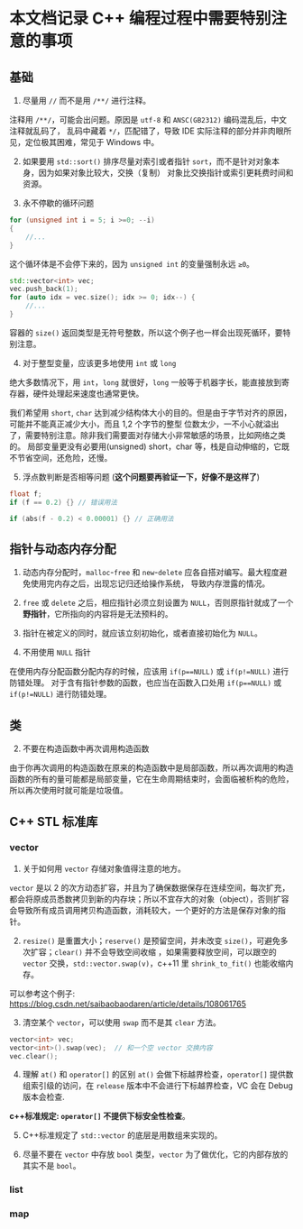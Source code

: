 # 本文档记录 C++ 编程过程中需要特别注意的事项

## 基础

1. 尽量用 `//` 而不是用 `/**/` 进行注释。

注释用 `/**/`，可能会出问题。原因是 `utf-8` 和 `ANSC(GB2312)` 编码混乱后，中文注释就乱码了，
乱码中藏着 `*/`，匹配错了，导致 IDE 实际注释的部分并非肉眼所见，定位极其困难，常见于 Windows 中。

2. 如果要用 `std::sort()` 排序尽量对索引或者指针 `sort`，而不是针对对象本身，因为如果对象比较大，交换（复制）
   对象比交换指针或索引更耗费时间和资源。

3. 永不停歇的循环问题

```cpp
for (unsigned int i = 5; i >=0; --i)
{
    //...
}
```

这个循环体是不会停下来的，因为 `unsigned int` 的变量强制永远 `≥0`。

```cpp
std::vector<int> vec;
vec.push_back(1);
for (auto idx = vec.size(); idx >= 0; idx--) {
    //...
}
```

容器的 `size()` 返回类型是无符号整数，所以这个例子也一样会出现死循环，要特别注意。

4. 对于整型变量，应该更多地使用 `int` 或 `long`

绝大多数情况下，用 `int`，`long` 就很好，`long` 一般等于机器字长，能直接放到寄存器，硬件处理起来速度也通常更快。

我们希望用 `short`, `char` 达到减少结构体大小的目的。但是由于字节对齐的原因，可能并不能真正减少大小，而且 1,2 个字节的整型
位数太少，一不小心就溢出了，需要特别注意。除非我们需要面对存储大小非常敏感的场景，比如网络之类的。
局部变量更没有必要用(unsigned) short，char 等，栈是自动伸缩的，它既不节省空间，还危险，还慢。

5. 浮点数判断是否相等问题 (**这个问题要再验证一下，好像不是这样了**)

```cpp
float f;
if (f == 0.2) {} // 错误用法

if (abs(f - 0.2) < 0.00001) {} // 正确用法

```

## 指针与动态内存分配

1. 动态内存分配时，`malloc`-`free` 和 `new`-`delete` 应各自搭对编写。最大程度避免使用完内存之后，出现忘记归还给操作系统，
   导致内存泄露的情况。

2. `free` 或 `delete` 之后，相应指针必须立刻设置为 `NULL`，否则原指针就成了一个**野指针**，它所指向的内容将是无法预料的。

3. 指针在被定义的同时，就应该立刻初始化，或者直接初始化为 `NULL`。

4. 不用使用 `NULL` 指针

在使用内存分配函数分配内存的时候，应该用 `if(p==NULL)` 或 `if(p!=NULL)` 进行防错处理。
对于含有指针参数的函数，也应当在函数入口处用 `if(p==NULL)` 或 `if(p!=NULL)` 进行防错处理。

## 类

2. 不要在构造函数中再次调用构造函数

由于你再次调用的构造函数在原来的构造函数中是局部函数，所以再次调用的构造函数的所有的量可能都是局部变量，它在生命周期结束时，会面临被析构的危险，所以再次使用时就可能是垃圾值。

## C++ STL 标准库

### vector

1. 关于如何用 `vector` 存储对象值得注意的地方。

`vector` 是以 2 的次方动态扩容，并且为了确保数据保存在连续空间，每次扩充，都会将原成员悉数拷贝到新的内存块；所以不宜存大的对象（object），否则扩容会导致所有成员调用拷贝构造函数，消耗较大，一个更好的方法是保存对象的指针。

2. `resize()` 是重置大小；`reserve()` 是预留空间，并未改变 `size()`，可避免多次扩容；`clear()` 并不会导致空间收缩 ，如果需要释放空间，可以跟空的 `vector` 交换，`std::vector.swap(v)`，c++11 里 `shrink_to_fit()` 也能收缩内存。

可以参考这个例子: https://blog.csdn.net/saibaobaodaren/article/details/108061765

3. 清空某个 `vector`，可以使用 `swap` 而不是其 `clear` 方法。

```cpp
vector<int> vec;
vector<int>().swap(vec);  // 和一个空 vector 交换内容
vec.clear();
```

4. 理解 `at()` 和 `operator[]` 的区别
   `at()` 会做下标越界检查，`operator[]` 提供数组索引级的访问，在 `release` 版本中不会进行下标越界检查，VC 会在 Debug 版本会检查.

**c++标准规定: `operator[]` 不提供下标安全性检查**。

5. C++标准规定了 `std::vector` 的底层是用数组来实现的。

6. 尽量不要在 `vector` 中存放 `bool` 类型，`vector` 为了做优化，它的内部存放的其实不是 `bool`。

### list

### map
